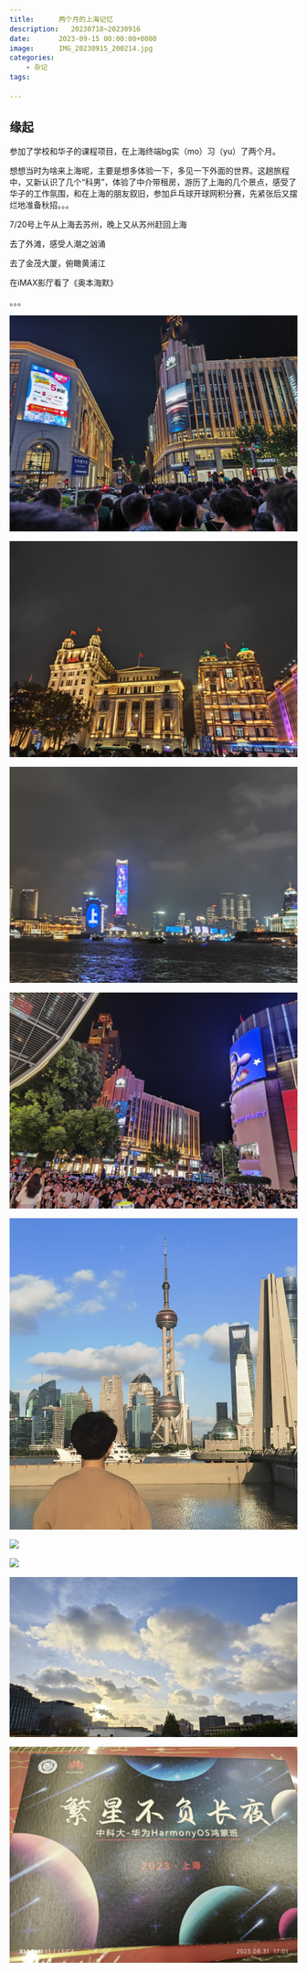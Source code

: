 ```yaml
---
title:      两个月的上海记忆
description:   20230718~20230916
date:       2023-09-15 00:00:00+0000
image:      IMG_20230915_200214.jpg
categories:
    - 杂记
tags:
    
---
```


## 缘起

参加了学校和华子的课程项目，在上海终端bg实（mo）习（yu）了两个月。

想想当时为啥来上海呢，主要是想多体验一下，多见一下外面的世界。这趟旅程中，又新认识了几个“科男”，体验了中介带租房，游历了上海的几个景点，感受了华子的工作氛围，和在上海的朋友叙旧，参加乒乓球开球网积分赛，先紧张后又摆烂地准备秋招。。。

7/20号上午从上海去苏州，晚上又从苏州赶回上海

去了外滩，感受人潮之汹涌

去了金茂大厦，俯瞰黄浦江

在iMAX影厅看了《奥本海默》

。。。

![](IMG_20230722_195348.jpg)

![](IMG_20230722_201008.jpg)

![](IMG_20230722_202703.jpg)

![](IMG_20230805_213054.jpg)

![](IMG_20230806_005131_1691254499383.jpg)

![](IMG_20230812_164546.jpg)

![](IMG_20230812_190333.jpg)

![](IMG_20230830_230807.jpg)

![](IMG_20230831_170142.jpg)
